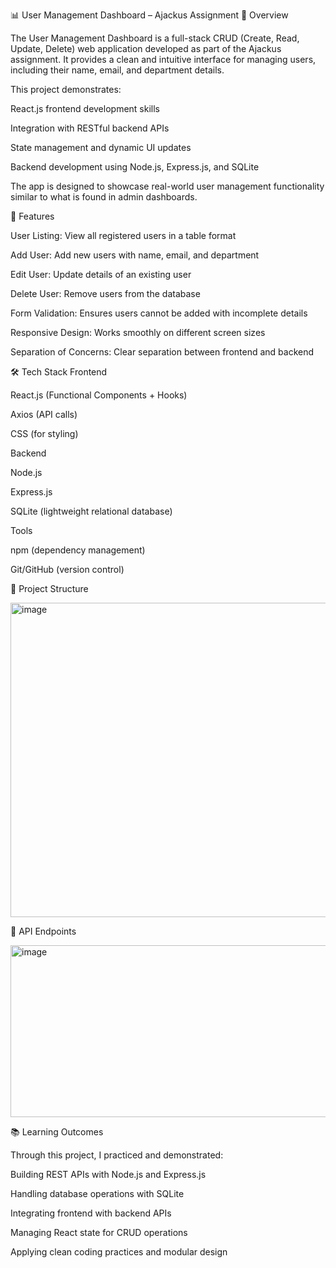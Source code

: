 📊 User Management Dashboard – Ajackus Assignment
🔎 Overview

The User Management Dashboard is a full-stack CRUD (Create, Read, Update, Delete) web application developed as part of the Ajackus assignment.
It provides a clean and intuitive interface for managing users, including their name, email, and department details.

This project demonstrates:

React.js frontend development skills

Integration with RESTful backend APIs

State management and dynamic UI updates

Backend development using Node.js, Express.js, and SQLite

The app is designed to showcase real-world user management functionality similar to what is found in admin dashboards.

🚀 Features

User Listing: View all registered users in a table format

Add User: Add new users with name, email, and department

Edit User: Update details of an existing user

Delete User: Remove users from the database

Form Validation: Ensures users cannot be added with incomplete details

Responsive Design: Works smoothly on different screen sizes

Separation of Concerns: Clear separation between frontend and backend

🛠 Tech Stack
Frontend

React.js (Functional Components + Hooks)

Axios (API calls)

CSS (for styling)

Backend

Node.js

Express.js

SQLite (lightweight relational database)

Tools

npm (dependency management)

Git/GitHub (version control)

📂 Project Structure

<img width="865" height="503" alt="image" src="https://github.com/user-attachments/assets/4a6740dd-0611-4b71-b9b1-35812676d3d4" />


📡 API Endpoints

<img width="857" height="275" alt="image" src="https://github.com/user-attachments/assets/1a6f8793-f1e4-4c67-a20a-9fcb9b7690d4" />

📚 Learning Outcomes

Through this project, I practiced and demonstrated:

Building REST APIs with Node.js and Express.js

Handling database operations with SQLite

Integrating frontend with backend APIs

Managing React state for CRUD operations

Applying clean coding practices and modular design
